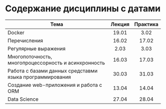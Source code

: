 # Содержание дисциплины с датами

| Тема                                                     | Лекция | Практика |
| -------------------------------------------------------- | :----: | :------: |
| Docker                                                   | 19.01  |   3.02   |
| Перечисления                                             | 16.02  |  17.02   |
| Регулярные выражения                                     |  2.03  |   3.03   |
| Многопоточность, многопроцессорность и асинхронность     | 16.03  |  17.03   |
| Работа с базами данных средставми языка программирования | 30.03  |  31.03   |
| Создание web-приложения и работа с ORM                   | 13.04  |  14.04   |
| Data Science                                             | 27.04  |  28.04   |
